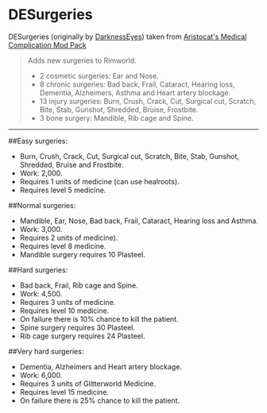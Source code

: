 # DESurgeries
DESurgeries (originally by [DarknessEyes](https://ludeon.com/forums/index.php?topic=18976.0))  taken from [Aristocat's Medical Complication Mod Pack](https://ludeon.com/forums/index.php?topic=20708.0)

> Adds new surgeries to Rimworld.
> * 2 cosmetic surgeries: Ear and Nose.
> * 8 chronic surgeries: Bad back, Frail, Cataract, Hearing loss, Dementia, Alzheimers, Asthma and Heart artery blockage.
> * 13 injury surgeries: Burn, Crush, Crack, Cut, Surgical cut, Scratch, Bite, Stab, Gunshot, Shredded, Bruise, Frostbite.
> * 3 bone surgery: Mandible, Rib cage and Spine.  

____________________________

##Easy surgeries:
* Burn, Crush, Crack, Cut, Surgical cut, Scratch, Bite, Stab, Gunshot, Shredded, Bruise and Frostbite.
* Work: 2,000.
* Requires 1 units of medicine (can use healroots).
* Requires level 5 medicine.

##Normal surgeries:
* Mandible, Ear, Nose, Bad back, Frail, Cataract, Hearing loss and Asthma.
* Work: 3,000.
* Requires 2 units of medicine).
* Requires level 8 medicine.
* Mandible surgery requires 10 Plasteel.

##Hard surgeries:
* Bad back, Frail, Rib cage and Spine.
* Work: 4,500.
* Requires 3 units of medicine.
* Requires level 10 medicine.
* On failure there is 10% chance to kill the patient.
* Spine surgery requires 30 Plasteel.
* Rib cage surgery requires 24 Plasteel.

##Very hard surgeries:
* Dementia, Alzheimers and Heart artery blockage.
* Work: 6,000.
* Requires 3 units of Glitterworld Medicine.
* Requires level 15 medicine.
* On failure there is 25% chance to kill the patient. 
